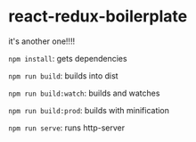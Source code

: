 # react-redux-boilerplate
it's another one!!!!

`npm install`: gets dependencies

`npm run build`: builds into dist

`npm run build:watch`: builds and watches

`npm run build:prod`: builds with minification

`npm run serve`: runs http-server
